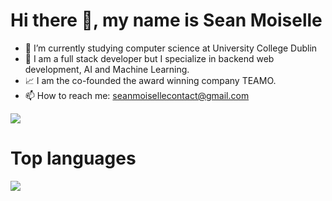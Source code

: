 # Hi there 👋, my name is Sean Moiselle
- 🔭 I’m currently studying computer science at University College Dublin
- 🌱 I am a full stack developer but I specialize in backend web development, AI and Machine Learning.
- 📈 I am the co-founded the award winning company TEAMO.
- 📫 How to reach me: seanmoisellecontact@gmail.com

<img src="https://github-readme-stats.vercel.app/api?username=Sean-Jay-M&&show_icons=true&title_color=ffffff&icon_color=bb2acf&text_color=daf7dc&bg_color=151515">

# Top languages
<img src="https://github-readme-stats.vercel.app/api/top-langs/?username=Sean-Jay-M&layout=compact">
